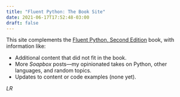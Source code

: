 ```yaml
---
title: "Fluent Python: The Book Site"
date: 2021-06-17T17:52:48-03:00
draft: false
---
```


This site complements the [Fluent Python, Second Edition](https://learning.oreilly.com/library/view/fluent-python-2nd/9781492056348/) book, with information like:

* Additional content that did not fit in the book.
* More _Soapbox_ posts—my opinionated takes on Python, other languages, and random topics.
* Updates to content or code examples (none yet).

_LR_
